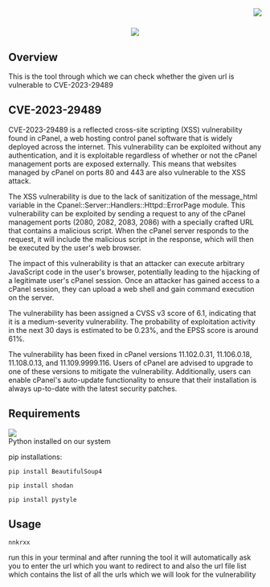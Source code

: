 <img align="right" src="https://visitor-badge.laobi.icu/badge?page_id=Rnaveennithyakalyan.nnkrxx" />
<h1 align="center">
    <img src="https://readme-typing-svg.herokuapp.com/?font=Righteous&size=35&center=true&vCenter=true&width=500&height=70&duration=4000&lines=nnkrxx;" />
</h1>

## Overview
This is the tool through which we can check whether the given url is vulnerable to CVE-2023-29489
## CVE-2023-29489
CVE-2023-29489 is a reflected cross-site scripting (XSS) vulnerability found in cPanel, a web hosting control panel software that is widely deployed across the internet. This vulnerability can be exploited without any authentication, and it is exploitable regardless of whether or not the cPanel management ports are exposed externally. This means that websites managed by cPanel on ports 80 and 443 are also vulnerable to the XSS attack.

The XSS vulnerability is due to the lack of sanitization of the message_html variable in the Cpanel::Server::Handlers::Httpd::ErrorPage module. This vulnerability can be exploited by sending a request to any of the cPanel management ports (2080, 2082, 2083, 2086) with a specially crafted URL that contains a malicious script. When the cPanel server responds to the request, it will include the malicious script in the response, which will then be executed by the user's web browser.

The impact of this vulnerability is that an attacker can execute arbitrary JavaScript code in the user's browser, potentially leading to the hijacking of a legitimate user's cPanel session. Once an attacker has gained access to a cPanel session, they can upload a web shell and gain command execution on the server.

The vulnerability has been assigned a CVSS v3 score of 6.1, indicating that it is a medium-severity vulnerability. The probability of exploitation activity in the next 30 days is estimated to be 0.23%, and the EPSS score is around 61%.

The vulnerability has been fixed in cPanel versions 11.102.0.31, 11.106.0.18, 11.108.0.13, and 11.109.9999.116. Users of cPanel are advised to upgrade to one of these versions to mitigate the vulnerability. Additionally, users can enable cPanel's auto-update functionality to ensure that their installation is always up-to-date with the latest security patches.

## Requirements
<div align="left">
    <a href="https://skillicons.dev">
        <img src="https://skillicons.dev/icons?i=python" />
    </a>
</div>    
Python installed on our system


pip installations:

````
pip install BeautifulSoup4
````
````
pip install shodan
````
````
pip install pystyle
````
## Usage
````
nnkrxx
````
run this in your terminal and after running the tool it will automatically ask you to enter the url which you want to redirect to and also the url file list which contains the list of all the urls which we will look for the vulnerability






 
